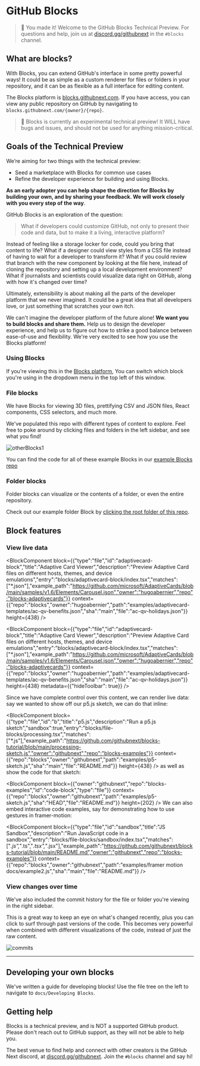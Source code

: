 # GitHub Blocks

> 🎉 You made it! Welcome to the GitHub Blocks Technical Preview. For questions and help, join us at [discord.gg/githubnext](https://discord.gg/githubnext) in the `#blocks` channel.
## What are blocks?

With Blocks, you can extend GitHub's interface in some pretty powerful ways! It could be as simple as a custom renderer for files or folders in your repository, and it can be as flexible as a full interface for editing content.

The Blocks platform is [blocks.githubnext.com](https://blocks.githubnext.com). If you have access, you can view any public repository on GitHub by navigating to `blocks.githubnext.com/{owner}/{repo}`.

> 🚨 Blocks is currently an experimental technical preview! It WILL have bugs and issues, and should not be used for anything mission-critical.

## Goals of the Technical Preview

We’re aiming for two things with the technical preview:
- Seed a marketplace with Blocks for common use cases
- Refine the developer experience for building and using Blocks.

**As an early adopter you can help shape the direction for Blocks by building your own, and by sharing your feedback. We will work closely with you every step of the way**.

GitHub Blocks is an exploration of the question:

> What if developers could customize GitHub, not only to present their code and data, but to make it a living, interactive platform?

Instead of feeling like a storage locker for code, could you bring that content to life? What if a designer could view styles from a CSS file instead of having to wait for a developer to transform it? What if you could review that branch with the new component by looking at the file here, instead of cloning the repository and setting up a local development environment? What if journalists and scientists could visualize data right on GitHub, along with how it's changed over time?

Ultimately, extensibility is about making all the parts of the developer platform that we never imagined. It could be a great idea that all developers love, or just something that scratches your own itch. 

We can't imagine the developer platform of the future alone! **We want you to build blocks and share them.** Help us to design the developer experience, and help us to figure out how to strike a good balance between ease-of-use and flexibility. We're very excited to see how you use the Blocks platform!

### Using Blocks

If you're viewing this in the [Blocks platform](https://blocks.githubnext.com), You can switch which block you're using in the dropdown menu in the top left of this window.

### File blocks 

We have Blocks for viewing 3D files, prettifying CSV and JSON files, React components, CSS selectors, and much more.

We've populated this repo with different types of content to explore. Feel free to poke around by clicking files and folders in the left sidebar, and see what you find!

![otherBlocks1](https://user-images.githubusercontent.com/8978670/144443697-ed57d444-8db2-4d34-80ec-ce474fe81c71.gif)

You can find the code for all of these example Blocks in our [example Blocks repo](https://github.com/githubnext/blocks-examples)

### Folder blocks

Folder blocks can visualize or the contents of a folder, or even the entire repository.

Check out our example folder Block by [clicking the root folder of this repo](https://blocks.githubnext.com/githubnext/blocks).

## Block features

### View live data

<BlockComponent
block={{"type":"file","id":"adaptivecard-block","title":"Adaptive Card Viewer","description":"Preview Adaptive Card files on different hosts, themes, and device emulations","entry":"blocks/adaptivecard-block/index.tsx","matches":["*.json"],"example_path":"https://github.com/microsoft/AdaptiveCards/blob/main/samples/v1.6/Elements/Carousel.json","owner":"hugoabernier","repo":"blocks-adaptivecards"}}
context={{"repo":"blocks","owner":"hugoabernier","path":"examples/adaptivecard-templates/ac-qv-benefits.json","sha":"main","file":"ac-qv-holidays.json"}}
height={438}
/>

<BlockComponent
block={{"type":"file","id":"adaptivecard-block","title":"Adaptive Card Viewer","description":"Preview Adaptive Card files on different hosts, themes, and device emulations","entry":"blocks/adaptivecard-block/index.tsx","matches":["*.json"],"example_path":"https://github.com/microsoft/AdaptiveCards/blob/main/samples/v1.6/Elements/Carousel.json","owner":"hugoabernier","repo":"blocks-adaptivecards"}}
context={{"repo":"blocks","owner":"hugoabernier","path":"examples/adaptivecard-templates/ac-qv-benefits.json","sha":"main","file":"ac-qv-holidays.json"}}
height={438} metadata={{"hideToolbar": true}}
/>

Since we have complete control over this content, we can render live data: say we wanted to show off our p5.js sketch, we can do that inline:

<BlockComponent
block={{"type":"file","id":"b","title":"p5.js","description":"Run a p5.js sketch","sandbox":true,"entry":"blocks/file-blocks/processing.tsx","matches":["*.js"],"example_path":"https://github.com/githubnext/blocks-tutorial/blob/main/processing-sketch.js","owner":"githubnext","repo":"blocks-examples"}}
context={{"repo":"blocks","owner":"githubnext","path":"examples/p5-sketch.js","sha":"main","file":"README.md"}}
height={438}
/>
as well as show the code for that sketch:

<BlockComponent
block={{"owner":"githubnext","repo":"blocks-examples","id":"code-block","type":"file"}}
context={{"repo":"blocks","owner":"githubnext","path":"examples/p5-sketch.js","sha":"HEAD","file":"README.md"}}
height={202}
/>
We can also embed interactive code examples, say for demonstrating how to use gestures in framer-motion:

<BlockComponent
block={{"type":"file","id":"sandbox","title":"JS Sandbox","description":"Run JavaScript code in a sandbox","entry":"blocks/file-blocks/sandbox/index.tsx","matches":["*.js","*.ts","*.tsx","*.jsx"],"example_path":"https://github.com/githubnext/blocks-tutorial/blob/main/README.md","owner":"githubnext","repo":"blocks-examples"}}
context={{"repo":"blocks","owner":"githubnext","path":"examples/framer motion docs/example2.js","sha":"main","file":"README.md"}}
/>

### View changes over time

We've also included the commit history for the file or folder you're viewing in the right sidebar.

This is a great way to keep an eye on what's changed recently, plus you can click to surf through past versions of the code. This becomes very powerful when combined with different visualizations of the code, instead of just the raw content.

![commits](https://user-images.githubusercontent.com/8978670/144443772-36c4f827-d09b-4b03-99cd-e20ecadcf813.gif)


---

## Developing your own blocks

We've written a guide for developing blocks! Use the file tree on the left to navigate to `docs/Developing Blocks`.

## Getting help

Blocks is a technical preview, and is NOT a supported GitHub product. Please don't reach out to GitHub support, as they will not be able to help you.

The best venue to find help and connect with other creators is the GitHub Next discord, at [discord.gg/githubnext](https://discord.gg/githubnext). Join the `#blocks` channel and say hi!
